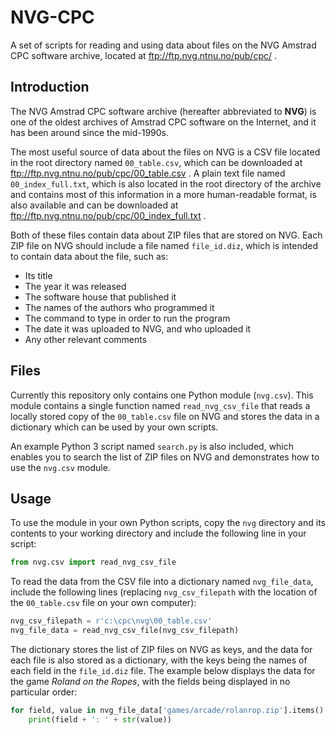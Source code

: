 # NVG-CPC
A set of scripts for reading and using data about files on the NVG Amstrad CPC software archive, located at
ftp://ftp.nvg.ntnu.no/pub/cpc/ .

## Introduction

The NVG Amstrad CPC software archive (hereafter abbreviated to **NVG**) is one of the oldest archives of Amstrad CPC software
on the Internet, and it has been around since the mid-1990s.

The most useful source of data about the files on NVG is a CSV file located in the root directory named `00_table.csv`, which can
be downloaded at ftp://ftp.nvg.ntnu.no/pub/cpc/00_table.csv . A plain text file named `00_index_full.txt`, which is also located
in the root directory of the archive and contains most of this information in a more human-readable format, is also available and
can be downloaded at ftp://ftp.nvg.ntnu.no/pub/cpc/00_index_full.txt .

Both of these files contain data about ZIP files that are stored on NVG. Each ZIP file on NVG should include a file named
`file_id.diz`, which is intended to contain data about the file, such as:

* Its title
* The year it was released
* The software house that published it
* The names of the authors who programmed it
* The command to type in order to run the program
* The date it was uploaded to NVG, and who uploaded it
* Any other relevant comments

## Files

Currently this repository only contains one Python module (`nvg.csv`). This module contains a single function named
`read_nvg_csv_file` that reads a locally stored copy of the `00_table.csv` file on NVG and stores the data in a dictionary
which can be used by your own scripts.

An example Python 3 script named `search.py` is also included, which enables you to search the list of ZIP files on NVG and
demonstrates how to use the `nvg.csv` module.

## Usage

To use the module in your own Python scripts, copy the `nvg` directory and its contents to your working directory and include the following line in your script:

```python
from nvg.csv import read_nvg_csv_file
```

To read the data from the CSV file into a dictionary named `nvg_file_data`, include the following lines (replacing `nvg_csv_filepath` with the location of the `00_table.csv` file on your own computer):

```python
nvg_csv_filepath = r'c:\cpc\nvg\00_table.csv'
nvg_file_data = read_nvg_csv_file(nvg_csv_filepath)
```

The dictionary stores the list of ZIP files on NVG as keys, and the data for each file is also stored as a dictionary, with the keys being the names of each field in the `file_id.diz` file. The example below displays the data for the game *Roland on the Ropes*, with the fields being displayed in no particular order:

```python
for field, value in nvg_file_data['games/arcade/rolanrop.zip'].items():
	print(field + ': ' + str(value))
```
